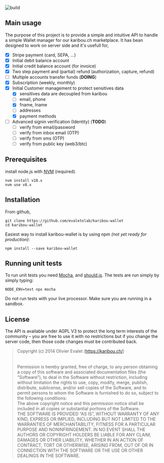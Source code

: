 ![build](https://github.com/karibou-ch/karibou-wallet/actions/workflows/node.js.yml/badge.svg)

## Main usage

The purpose of this project is to provide a simple and intuitive API to handle a simple Wallet manager for our karibou.ch marketplace. It has bean designed to work on server side and it's usefull for,
* [x] Stripe payment (card, SEPA, ...)
* [x] Initial debit balance account
* [x] Initial credit balance account (for invoice)
* [x] Two step payment and (partial) refund (authorization, capture, refund)
* [ ] Multiple accounts transfer funds (**DOING**)
* [x] Subscription (weekly, monthly)
* [x] Initial Customer management to protect sensitives data
  * [x] sensitives data are decoupled from karibou
  * [ ] email, phone 
  * [x] fname, lname
  * [ ] addresses
  * [x] payment methods
* [ ] Advanced signin verification (Identity)  (**TODO**)
  * [ ] verify from email/password
  * [ ] verify from inbox email (OTP)
  * [ ] verify from sms (OTP)
  * [ ] verify from public key (web3/btc)

## Prerequisites
install node.js with [NVM](https://github.com/nvm-sh/nvm#installing-and-updating) (required). 

    nvm install v18.x
    nvm use v8.x

## Installation
From github,    

    git clone https://github.com/evaletolab/karibou-wallet
    cd karibou-wallet

Easiest way to install karibou-wallet is by using npm *(not yet ready for production)*:

    npm install --save karibou-wallet


## Running unit tests

To run unit tests you need [Mocha](https://github.com/visionmedia/mocha),
and [should.js](https://github.com/visionmedia/should.js). The tests are run simply by simply typing:

    NODE_ENV=test npx mocha

Do not run tests with your live processor. Make sure you are running in a
sandbox.



## License
The API is available under AGPL V3 to protect the long term interests of the community – you are free to use it with no restrictions but if you change the server code, then those code changes must be contributed back.

> Copyright (c) 2014 Olivier Evalet (https://karibou.ch/)<br/>
> <br/><br/>
> Permission is hereby granted, free of charge, to any person obtaining a copy
> of this software and associated documentation files (the “Software”), to deal
> in the Software without restriction, including without limitation the rights
> to use, copy, modify, merge, publish, distribute, sublicense, and/or sell
> copies of the Software, and to permit persons to whom the Software is
> furnished to do so, subject to the following conditions:
> <br/>
> The above copyright notice and this permission notice shall be included in
> all copies or substantial portions of the Software.
> <br/>
> THE SOFTWARE IS PROVIDED “AS IS”, WITHOUT WARRANTY OF ANY KIND, EXPRESS OR
> IMPLIED, INCLUDING BUT NOT LIMITED TO THE WARRANTIES OF MERCHANTABILITY,
> FITNESS FOR A PARTICULAR PURPOSE AND NONINFRINGEMENT. IN NO EVENT SHALL THE
> AUTHORS OR COPYRIGHT HOLDERS BE LIABLE FOR ANY CLAIM, DAMAGES OR OTHER
> LIABILITY, WHETHER IN AN ACTION OF CONTRACT, TORT OR OTHERWISE, ARISING FROM,
> OUT OF OR IN CONNECTION WITH THE SOFTWARE OR THE USE OR OTHER DEALINGS IN
> THE SOFTWARE.
